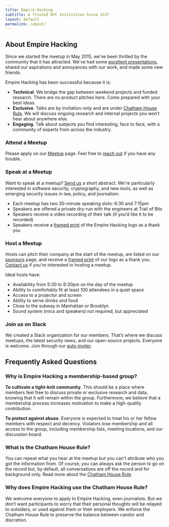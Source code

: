 ```yaml
---
title: Empire Hacking
subtitle: A Trusted NYC Institution Since 1337
layout: default
permalink: /about/
---
```


## About Empire Hacking

Since we started the meetup in May 2015, we’ve been thrilled by the community that it has attracted. We’ve had some [excellent presentations](/archive/), shared our aspirations and annoyances with our work, and made some new friends.

Empire Hacking has been successful because it is:

* **Technical**. We bridge the gap between weekend projects and funded research. There are no product pitches here. Come prepared with your best ideas.
* **Exclusive**. Talks are by invitation-only and are under [Chatham House Rule](https://www.chathamhouse.org/about/chatham-house-rule). We will discuss ongoing research and internal projects you won’t hear about anywhere else.
* **Engaging**. Talk about subjects you find interesting, face to face, with a community of experts from across the industry.

### Attend a Meetup

Please apply on our [Meetup](https://www.meetup.com/Empire-Hacking/) page. Feel free to [reach out](mailto:empirehacking@trailofbits.com) if you have any trouble.

### Speak at a Meetup

Want to speak at a meetup? [Send us](mailto:empirehacking@trailofbits.com) a short abstract. We're particularly interested in software security, cryptography, and new tools, as well as emerging security issues in law, policy, and journalism.

* Each meetup has two 30-minute speaking slots: 6:30 and 7:15pm
* Speakers are offered a private dry-run with the engineers at Trail of Bits
* Speakers receive a video recording of their talk (if you’d like it to be recorded)
* Speakers receive a [framed print](https://www.instagram.com/p/BIaUEJ5Alij/) of the Empire Hacking logo as a thank you

### Host a Meetup

Hosts can pitch their company at the start of the meetup, are listed on our [sponsors](https://www.meetup.com/Empire-Hacking/sponsors/) page, and receive a [framed print](https://www.instagram.com/p/BIaUEJ5Alij/) of our logo as a thank you. [Contact us](mailto:empirehacking@trailofbits.com) if you're interested in hosting a meetup.

Ideal hosts have:

* Availability from 5:30 to 8:30pm on the day of the meetup
* Ability to comfortably fit at least 100 attendees in a quiet space
* Access to a projector and screen
* Ability to serve drinks and food
* Close to the subway in Manhattan or Brooklyn
* Sound system (mics and speakers) not required, but appreciated

### Join us on Slack

We created a Slack organization for our members. That’s where we discuss meetups, the latest security news, and our open-source projects. Everyone is welcome. Join through our [auto-inviter](https://slack.empirehacking.nyc).

## Frequently Asked Questions

### Why is Empire Hacking a membership-based group?

**To cultivate a tight-knit community**. This should be a place where members feel free to discuss private or exclusive research and data, knowing that it will remain within the group. Furthermore, we believe that a membership process increases motivation to make a high-quality contribution.

**To protect against abuse**. Everyone is expected to treat his or her fellow members with respect and decency. Violators lose membership and all access to the group, including membership lists, meeting locations, and our discussion board.

### What is the Chatham House Rule?

You can repeat what you hear at the meetup but you can't attribute who you got the information from. Of course, you can always ask the person to go on the record but, by default, all conversations are off the record and for background only. Read more about the [Chatham House Rule](https://www.chathamhouse.org/about/chatham-house-rule).

### Why does Empire Hacking use the Chatham House Rule?

We welcome everyone to apply to Empire Hacking, even journalists. But we don’t want participants to worry that their personal thoughts will be relayed to outsiders, or used against them or their employers. We enforce the Chatham House Rule to preserve the balance between candor and discretion.
